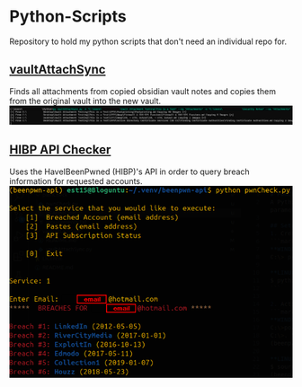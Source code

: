 # Python-Scripts
Repository to hold my python scripts that don't need an individual repo for.

## [vaultAttachSync](vaultAttachSync/)
Finds all attachments from copied obsidian vault notes and copies them from the original vault into the new vault.
![Script Execution](/assets/vaultAttach/Successful%20Command%20Execution.png)

## [HIBP API Checker](pwnCheck/)
Uses the HaveIBeenPwned (HIBP)'s API in order to query breach information for requested accounts.  
![pwnCheck Linux](/assets/pwnCheck/Linux%20Execution.png)